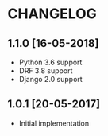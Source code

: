 # CHANGELOG

## 1.1.0 [16-05-2018]

- Python 3.6 support
- DRF 3.8 support
- Django 2.0 support

## 1.0.1 [20-05-2017]

- Initial implementation

